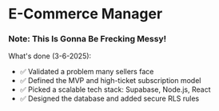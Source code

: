 # E-Commerce Manager

### Note: This Is Gonna Be Frecking Messy!

What's done (3-6-2025):

-   ✅ Validated a problem many sellers face
-   ✅ Defined the MVP and high-ticket subscription model
-   ✅ Picked a scalable tech stack: Supabase, Node.js, React
-   ✅ Designed the database and added secure RLS rules
